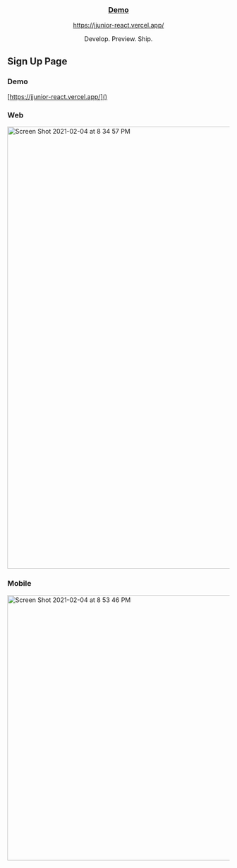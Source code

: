<p align="center">
  <a href="https://vercel.com">
    <h3 align="center">Demo</h3>
    <p align="center" >https://jjunior-react.vercel.app/<p/>
  </a>
  <p align="center">Develop. Preview. Ship.</p>
</p>

## Sign Up Page

### Demo
[https://jjunior-react.vercel.app/]()

<p float="left">
<h3> Web </h3>
<img width="1000" alt="Screen Shot 2021-02-04 at 8 34 57 PM" src="https://user-images.githubusercontent.com/30422190/106969916-91f56d00-672a-11eb-8cea-b960950bc7cc.png">

### Mobile
<img width="600" alt="Screen Shot 2021-02-04 at 8 53 46 PM" src="https://user-images.githubusercontent.com/30422190/106970205-2790fc80-672b-11eb-8b05-b993ccd43c69.png">
</p>
